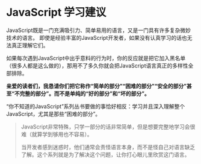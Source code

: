 # JavaScript 学习建议

JavaScript既是一门充满吸引力、简单易用的语言，又是一门具有许多复杂微妙技术的语言。
即使是经验丰富的JavaScript开发者，如果没有认真学习的话也无法真正理解它们。

如果每次遇到JavaScript中出乎意料的行为时，你的反应就是把它加入黑名单（很多人都是这么做的），那用不了多久你就会把JavaScript语言真正的多样性全部排除。

**亲爱的读者们，我恳请你们把它称作“简单的部分”“困难的部分”“安全的部分”甚至“不完整的部分”。而不是单纯的“好的部分”和“坏的部分”。**

“你不知道的JavaScript”系列丛书要做的事恰好相反：学习并且深入理解整个JavaScript，尤其是那些“困难的部分”。

> JavaScript非常特殊，只学一部分的话非常简单，但是想要完整地学习会很难（就算学到够用也不容易）。
> 
> 当开发者感到迷惑时，他们通常会责怪语言本身，而不是怪自己对语言缺乏了解。这个系列就是为了解决这个问题，让你打心眼儿里欣赏这门语言。